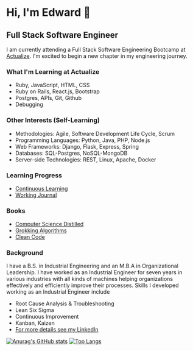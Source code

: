 # Hi, I'm Edward 👋
## Full Stack Software Engineer

I am currently attending a Full Stack Software Engineering Bootcamp at [Actualize](https://anyonecanlearntocode.com/). I'm excited to begin a new chapter in my engineering journey.

### What I'm Learning at Actualize
- Ruby, JavaScript, HTML, CSS
- Ruby on Rails, React.js, Bootstrap
- Postgres, APIs, Git, Github
- Debugging

### Other Interests (Self-Learning)
- Methodologies: Agile, Software Development Life Cycle, Scrum
- Programming Languages: Python, Java, PHP, Node.js
- Web Frameworks: Django, Flask, Express, Spring
- Databases: SQL-Postgres, NoSQL-MongoDB
- Server-side Technologies: REST, Linux, Apache, Docker

### Learning Progress
- [Continuous Learning](https://github.com/edwardminaya/continuous-learning)
- [Working Journal](https://github.com/edwardminaya/continuous-learning/tree/main/Journal)


### Books
- [Computer Science Distilled](https://www.amazon.com/Computer-Science-Distilled-Computational-Problems/dp/0997316020/ref=sr_1_1?hvadid=241913774875&hvdev=c&hvlocint=9021750&hvlocphy=9047092&hvnetw=g&hvqmt=e&hvrand=5288380752046672056&hvtargid=kwd-286452979413&hydadcr=16406_10303876&keywords=computer+science+distilled&qid=1679434192&sr=8-1)
- [Grokking Algorithms](https://www.amazon.com/Grokking-Algorithms-illustrated-programmers-curious/dp/1617292230/ref=sr_1_2_sspa?hvadid=531921712472&hvdev=c&hvlocint=9021750&hvlocphy=9047092&hvnetw=g&hvqmt=e&hvrand=10384302926699506570&hvtargid=kwd-341745437262&hydadcr=27888_10744944&keywords=grokking+algorithms+book&qid=1679434251&sr=8-2-spons&psc=1&spLa=ZW5jcnlwdGVkUXVhbGlmaWVyPUFTMzZNSlVMOTVHMEMmZW5jcnlwdGVkSWQ9QTAzMjYzNzU4UFdLRDhOSjdIUlYmZW5jcnlwdGVkQWRJZD1BMDY0MTkxMzNCVUVQVDJVUjczWEcmd2lkZ2V0TmFtZT1zcF9hdGYmYWN0aW9uPWNsaWNrUmVkaXJlY3QmZG9Ob3RMb2dDbGljaz10cnVl)
- [Clean Code](https://www.amazon.com/dp/0132350882/ref=redir_mobile_desktop?_encoding=UTF8&aaxitk=8434daf3e487df1e8f2edba3e416eae3&content-id=amzn1.sym.7dd77237-72be-4809-b5b5-d553eab7ad9d%3Aamzn1.sym.7dd77237-72be-4809-b5b5-d553eab7ad9d&hsa_cr_id=8875635360201&pd_rd_plhdr=t&pd_rd_r=f8d02c06-680e-4cd5-b588-de9aafaf5516&pd_rd_w=S6DoN&pd_rd_wg=Nso7w&qid=1679434291&ref_=sbx_be_s_sparkle_mcd_asin_0_title&sr=1-1-9e67e56a-6f64-441f-a281-df67fc737124)


### Background
I have a B.S. in Industrial Engineering and an M.B.A in Organizational Leadership. I have worked as an Industrial Engineer for seven years in various industries with all kinds of machines helping organizations effectively and efficiently improve their processes. Skills I developed working as an Industrial Engineer include
- Root Cause Analysis & Troubleshooting
- Lean Six Sigma
- Continuous Improvement
- Kanban, Kaizen
- [For more details see my LinkedIn](https://www.linkedin.com/in/edminaya/)

[![Anurag's GitHub stats](https://github-readme-stats.vercel.app/api?username=edwardminaya)](https://github.com/anuraghazra/github-readme-stats)
[![Top Langs](https://github-readme-stats.vercel.app/api/top-langs/?username=edwardminaya&langs_count=8)](https://github.com/anuraghazra/github-readme-stats)

